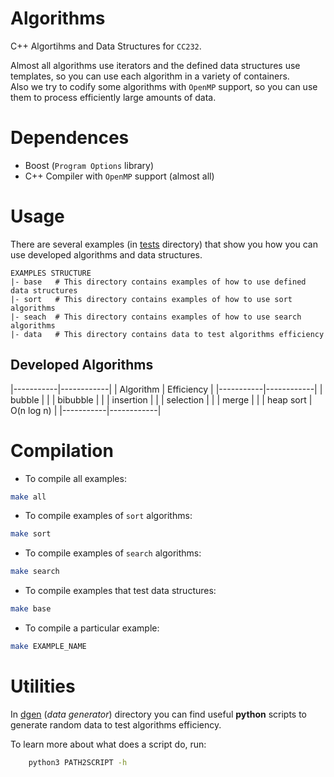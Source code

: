 # Algorithms
C++ Algortihms and Data Structures for `CC232`.

Almost all algorithms use iterators and the defined data structures use templates, so you can use each algorithm in a variety of containers.  
Also we try to codify some algorithms with `OpenMP` support, so you can use them to process efficiently large amounts of data.

# Dependences
* Boost (`Program Options` library)
* C++ Compiler with `OpenMP` support (almost all)

# Usage
There are several examples (in [tests](https://github.com/glozanoa/algorithms/tree/master/tests) directory) that show you how you can use developed algorithms and  data structures.

```
EXAMPLES STRUCTURE
|- base   # This directory contains examples of how to use defined data structures
|- sort   # This directory contains examples of how to use sort algorithms
|- seach  # This directory contains examples of how to use search algorithms
|- data   # This directory contains data to test algorithms efficiency
```
## Developed Algorithms

|-----------|------------|
| Algorithm | Efficiency |
|-----------|------------|
| bubble    |            |
| bibubble  |            |
| insertion |            |
| selection |            |
| merge     |            |
| heap sort | O(n log n) |
|-----------|------------|


# Compilation
* To compile all examples:
```bash
make all
```

* To compile examples of `sort` algorithms:
```bash
make sort
```

* To compile examples of `search` algorithms:
```bash
make search
```
* To compile examples that test data structures:
```bash
make base
```

* To compile a particular example:

```bash
make EXAMPLE_NAME
```

# Utilities
In [dgen](https://github.com/glozanoa/algorithms/tree/master/dgen) (*data generator*) directory you can find useful **python** scripts to generate random data to test algorithms efficiency.

To learn more about what does a script do, run:

```bash
    python3 PATH2SCRIPT -h
```

